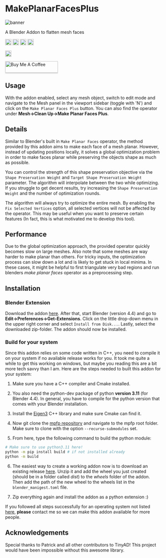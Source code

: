 # MakePlanarFacesPlus

![banner](images/MakePlanarFacesPlusBanner.png)

A Blender Addon to flatten mesh faces

<a href="https://www.github.com/AntonFlorey/MakePlanarFacesPlus/releases"><img src="https://img.shields.io/github/v/release/AntonFlorey/MakePlanarFacesPlus" alt="Badge displaying release version." style="height:20px"/></a> <a href="https://www.github.com/AntonFlorey/MakePlanarFacesPlus/releases"><img src="https://img.shields.io/github/downloads/AntonFlorey/MakePlanarFacesPlus/total.svg" alt="Repo total downloads count." style="height:20px"/></a> <a href="https://github.com/AntonFlorey/MakePlanarFacesPlus/blob/main/LICENSE"><img src="https://img.shields.io/github/license/AntonFlorey/MakePlanarFacesPlus" alt="Badge displaying license." style="height:20px"/></a> <a href="https://github.com/AntonFlorey/MakePlanarFacesPlus"><img src="https://img.shields.io/github/stars/AntonFlorey/MakePlanarFacesPlus?style=social" alt="Badge displaying count of GitHub stars." style="height:20px"/></a>

<a href="https://github.com/patr-schm/TinyAD"><img src="https://img.shields.io/badge/Powered%20by-TinyAD-blue" alt="Badge referencing TinyAD." style="height:20px"/></a>

<a href="https://buymeacoffee.com/antonflorei" target="_blank"><img src="https://www.buymeacoffee.com/assets/img/custom_images/yellow_img.png" alt="Buy Me A Coffee" style="height: 37px !important;width: 170px !important;box-shadow: 0px 3px 2px 0px rgba(190, 190, 190, 0.5) !important;-webkit-box-shadow: 0px 3px 2px 0px rgba(190, 190, 190, 0.5) !important;" ></a>

## Usage
With the addon enabled, select any mesh object, switch to edit mode and navigate to the Mesh panel in the viewport sidebar (toggle with 'N') and click on the `Make Planar Faces Plus` button. You can also find the operator under **Mesh->Clean Up->Make Planar Faces Plus**.

## Details
Similar to Blender's built in `Make Planar Faces` operator, the method provided by this addon aims to make each face of a mesh planar. However, instead of updating positions locally, it solves a global optimization problem in order to make faces planar while preserving the objects shape as much as possible.

You can control the strength of this shape preservation objective via the `Shape Preservation Weight` and `Target Shape Preservation Weight` parameter. The algorithm will interpolate between the two while optimizing. If you struggle to get decent results, try increasing the `Shape Preservation Weight` and the number of optimization rounds.

The algorithm will always try to optimize the entire mesh. By enabling the `Fix Selected Vertices` option, all selected vertices will not be affected by the operator. This may be useful when you want to preserve certain features (In fact, this is what motivated me to develop this tool).

## Performance
Due to the global optimization approach, the provided operator quickly becomes slow on large meshes. Also note that some meshes are way harder to make planar than others. For tricky inputs, the optimization process can slow down a lot and is likely to get stuck in local minima. In these cases, it might be helpful to first triangulate very bad regions and run blenders *make planar faces* operator as a preprocessing step.

## Installation
### Blender Extension
Download the addon [here](https://github.com/AntonFlorey/MakePlanarFacesPlus/releases). After that, start Blender (version 4.4) and go to  
 **Edit->Preferences->Get-Extensions**. Click on the little drop-down menu in the upper right corner and select `Install from Disk...`. Lastly, select the downloaded zip-folder. The addon should now be installed.

### Build for your system
Since this addon relies on some code written in C++, you need to compile it on your system if no available release works for you. It took me quite a while to get this working on windows, but maybe you reading this are a bit more tech savvy than I am. Here are the steps needed to built this addon for your system:

1. Make sure you have a C++ compiler and Cmake installed. 
2. You also need the python-dev package of python **version 3.11** (for Blender 4.4). In general, you have to compile for the python version that comes with your Blender installation.
3. Install the [Eigen3](https://eigen.tuxfamily.org/index.php?title=Main_Page) C++ library and make sure Cmake can find it.
4. Now git clone the [mpfp repository](https://github.com/AntonFlorey/mpfp) and navigate to the mpfp root folder. Make sure to clone with the option `--recurse-submodules` set.

5. From here, type the following command to build the python module:
```bash
# Make sure to use python3.11 here!
python -m pip install build # if not installed already
python -m build
```

6. The easiest way to create a working addon now is to download an existing release [here](https://github.com/AntonFlorey/MakePlanarFacesPlus/releases). Unzip it and add the wheel you just created (should be in a folder called *dist*) to the *wheels* folder of the addon. Then add the path of the new wheel to the wheels list in the `blender_manigest.toml` file.

7. Zip everything again and install the addon as a python extension :)

If you followed all steps successfully for an operating system not listed [here](https://github.com/AntonFlorey/MakePlanarFacesPlus/releases), **please** contact me so we can make this addon available for more people.

## Acknowledgements
Special thanks to Patrick and all other contributors to TinyAD! This project would have been impossible without this awesome library.
